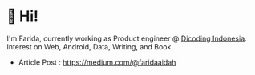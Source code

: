 # :wave: Hi!
I'm Farida, currently working as Product engineer @ [Dicoding Indonesia](https://www.dicoding.com/). Interest on Web, Android, Data, Writing, and Book. 

- Article Post : https://medium.com/@faridaaidah

<!---
faridatulna/faridatulna is a ✨ special ✨ repository because its `README.md` (this file) appears on your GitHub profile.
You can click the Preview link to take a look at your changes.
--->
